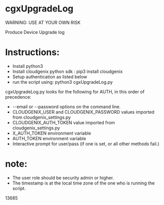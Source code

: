 # cgxUpgradeLog

WARNING: USE AT YOUR OWN RISK

Produce Device Upgrade log

# Instructions:

* Install python3
* Install cloudgenix python sdk : pip3 install cloudgenix
* Setup authentication as listed below
* run the script using: python3 cgxUpgradeLog.py

cgxUpgradeLog.py looks for the following for AUTH, in this order of precedence:

* --email or --password options on the command line.
* CLOUDGENIX_USER and CLOUDGENIX_PASSWORD values imported from cloudgenix_settings.py
* CLOUDGENIX_AUTH_TOKEN value imported from cloudgenix_settings.py
* X_AUTH_TOKEN environment variable
* AUTH_TOKEN environment variable
* Interactive prompt for user/pass (if one is set, or all other methods fail.)

# note:

* The user role should be security admin or higher.
* The timestamp is at the local time zone of the one who is running the script.

13685